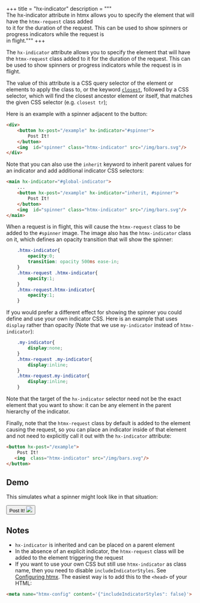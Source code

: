 +++
title = "hx-indicator"
description = """\
  The hx-indicator attribute in htmx allows you to specify the element that will have the `htmx-request` class added \
  to it for the duration of the request. This can be used to show spinners or progress indicators while the request is \
  in flight."""
+++

The `hx-indicator` attribute allows you to specify the element that will have the `htmx-request` class
added to it for the duration of the request. This can be used to show spinners or progress indicators
while the request is in flight.

The value of this attribute is a CSS query selector of the element or elements to apply the class to,
or the keyword [`closest`](https://developer.mozilla.org/docs/Web/API/Element/closest), followed by a CSS selector, 
which will find the closest ancestor element or itself, that matches the given CSS selector (e.g. `closest tr`);

Here is an example with a spinner adjacent to the button:

```html
<div>
    <button hx-post="/example" hx-indicator="#spinner">
        Post It!
    </button>
    <img  id="spinner" class="htmx-indicator" src="/img/bars.svg"/>
</div>
```

Note that you can also use the `inherit` keyword to inherit parent values for an indicator and add additional indicator
CSS selectors:

```html
<main hx-indicator="#global-indicator">
    ...
    <button hx-post="/example" hx-indicator="inherit, #spinner">
        Post It!
    </button>
    <img  id="spinner" class="htmx-indicator" src="/img/bars.svg"/>
</main>
```

When a request is in flight, this will cause the `htmx-request` class to be added to the `#spinner`
image.  The image also has the `htmx-indicator` class on it, which defines an opacity transition
that will show the spinner:

```css
    .htmx-indicator{
        opacity:0;
        transition: opacity 500ms ease-in;
    }
    .htmx-request .htmx-indicator{
        opacity:1;
    }
    .htmx-request.htmx-indicator{
        opacity:1;
    }
```

If you would prefer a different effect for showing the spinner you could define and use your own indicator
CSS.  Here is an example that uses `display` rather than opacity (Note that we use `my-indicator` instead of `htmx-indicator`):

```css
    .my-indicator{
        display:none;
    }
    .htmx-request .my-indicator{
        display:inline;
    }
    .htmx-request.my-indicator{
        display:inline;
    }
```

Note that the target of the `hx-indicator` selector need not be the exact element that you
want to show: it can be any element in the parent hierarchy of the indicator.

Finally, note that the `htmx-request` class by default is added to the element causing
the request, so you can place an indicator inside of that element and not need to explicitly
call it out with the `hx-indicator` attribute:

```html
<button hx-post="/example">
    Post It!
   <img  class="htmx-indicator" src="/img/bars.svg"/>
</button>
```

## Demo

This simulates what a spinner might look like in that situation:

<button class="btn" classes="toggle htmx-request:3s">
    Post It!
   <img  class="htmx-indicator" src="/img/bars.svg"/>
</button>

## Notes

* `hx-indicator` is inherited and can be placed on a parent element
* In the absence of an explicit indicator, the `htmx-request` class will be added to the element triggering the
  request
* If you want to use your own CSS but still use `htmx-indicator` as class name, then you need to disable `includeIndicatorStyles`. See [Configuring htmx](@/docs.md#config). The easiest way is to add this to the `<head>` of your HTML:
```html
<meta name="htmx-config" content='{"includeIndicatorStyles": false}'>
```
